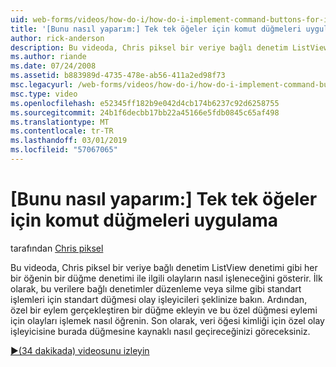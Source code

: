 ```yaml
---
uid: web-forms/videos/how-do-i/how-do-i-implement-command-buttons-for-individual-items
title: '[Bunu nasıl yaparım:] Tek tek öğeler için komut düğmeleri uygulama | Microsoft Docs'
author: rick-anderson
description: Bu videoda, Chris piksel bir veriye bağlı denetim ListView denetimi gibi her bir öğenin bir düğme denetimi ile ilgili olayların nasıl işleneceğini gösterir. İlk olarak...
ms.author: riande
ms.date: 07/24/2008
ms.assetid: b883989d-4735-478e-ab56-411a2ed98f73
msc.legacyurl: /web-forms/videos/how-do-i/how-do-i-implement-command-buttons-for-individual-items
msc.type: video
ms.openlocfilehash: e52345ff182b9e042d4cb174b6237c92d6258755
ms.sourcegitcommit: 24b1f6decbb17bb22a45166e5fdb0845c65af498
ms.translationtype: MT
ms.contentlocale: tr-TR
ms.lasthandoff: 03/01/2019
ms.locfileid: "57067065"
---
```

<a name="how-do-i-implement-command-buttons-for-individual-items"></a>[Bunu nasıl yaparım:] Tek tek öğeler için komut düğmeleri uygulama
====================
tarafından [Chris piksel](https://twitter.com/chrispels)

Bu videoda, Chris piksel bir veriye bağlı denetim ListView denetimi gibi her bir öğenin bir düğme denetimi ile ilgili olayların nasıl işleneceğini gösterir. İlk olarak, bu verilere bağlı denetimler düzenleme veya silme gibi standart işlemleri için standart düğmesi olay işleyicileri şeklinize bakın. Ardından, özel bir eylem gerçekleştiren bir düğme ekleyin ve bu özel düğmesi eylemi için olayları işlemek nasıl öğrenin. Son olarak, veri öğesi kimliği için özel olay işleyicisine burada düğmesine kaynaklı nasıl geçireceğinizi göreceksiniz.

[&#9654;(34 dakikada) videosunu izleyin](https://channel9.msdn.com/Blogs/ASP-NET-Site-Videos/how-do-i-implement-command-buttons-for-individual-items)
